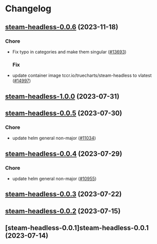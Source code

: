 # Changelog




## [steam-headless-0.0.6](https://github.com/truecharts/charts/compare/steam-headless-1.0.0...steam-headless-0.0.6) (2023-11-18)

### Chore

- Fix typo in categories and make them singular ([#13693](https://github.com/truecharts/charts/issues/13693))
  
  ### Fix

- update container image tccr.io/truecharts/steam-headless to vlatest ([#14997](https://github.com/truecharts/charts/issues/14997))
  
  



## [steam-headless-1.0.0](https://github.com/truecharts/charts/compare/steam-headless-0.0.5...steam-headless-1.0.0) (2023-07-31)




## [steam-headless-0.0.5](https://github.com/truecharts/charts/compare/steam-headless-0.0.4...steam-headless-0.0.5) (2023-07-30)

### Chore

- update helm general non-major ([#11034](https://github.com/truecharts/charts/issues/11034))
  
  


## [steam-headless-0.0.4](https://github.com/truecharts/charts/compare/steam-headless-0.0.3...steam-headless-0.0.4) (2023-07-29)

### Chore

- update helm general non-major ([#10955](https://github.com/truecharts/charts/issues/10955))
  
  


## [steam-headless-0.0.3](https://github.com/truecharts/charts/compare/steam-headless-0.0.2...steam-headless-0.0.3) (2023-07-22)




## [steam-headless-0.0.2](https://github.com/truecharts/charts/compare/steam-headless-0.0.1...steam-headless-0.0.2) (2023-07-15)




## [steam-headless-0.0.1]steam-headless-0.0.1 (2023-07-14)

